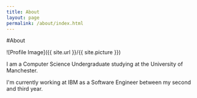 ```yaml
---
title: About
layout: page
permalink: /about/index.html
---
```

#About

<style>
img { width: 50%; margin: 0 auto; display: block; }
</style>

![Profile Image]({{ site.url }}/{{ site.picture }})

<p>I am a Computer Science Undergraduate studying at the University of Manchester.

I'm currently working at IBM as a Software Engineer between my second and third
year.
</p>
